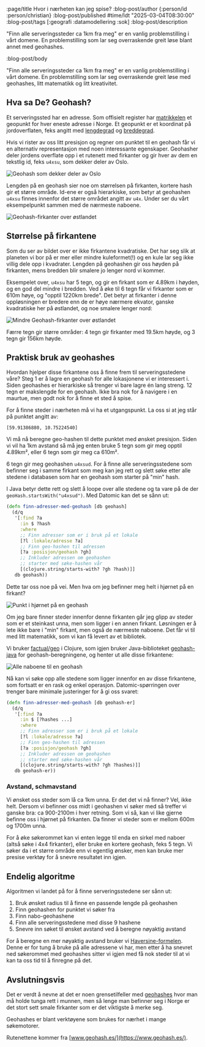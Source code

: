 :page/title Hvor i nærheten kan jeg spise?
:blog-post/author {:person/id :person/christian}
:blog-post/published #time/ldt "2025-03-04T08:30:00"
:blog-post/tags [:geografi :datamodellering :sok]
:blog-post/description

"Finn alle serveringssteder ca 1km fra meg" er en vanlig problemstilling i vårt
domene. En problemstilling som lar seg overraskende greit løse blant annet med
geohashes.

:blog-post/body

"Finn alle serveringssteder ca 1km fra meg" er en vanlig problemstilling i vårt
domene. En problemstilling som lar seg overraskende greit løse med geohashes,
litt matematikk og litt kreativitet.

## Hva sa De? Geohash?

Et serveringssted har en adresse. Som offisielt register har
[matrikkelen](https://www.kartverket.no/eiendom/eiendomsgrenser/matrikkelen-norgeseiendomsregister)
et geopunkt for hver eneste adresse i Norge. Et geopunkt er et koordinat på
jordoverflaten, feks angitt med [lengdegrad](https://snl.no/lengdegrad) og
[breddegrad](https://snl.no/breddegrad).

Hvis vi rister av oss litt presisjon og regner om punktet til en geohash får vi
en alternativ representasjon med noen interessante egenskaper. Geohasher deler
jordens overflate opp i et rutenett med firkanter og gir hver av dem en tekstlig
id, feks `u4xsu`, som dekker deler av Oslo.

<img class="img" src="/images/geohash-u4xsu.png" alt="Geohash som dekker deler av Oslo">

Lengden på en geohash sier noe om størrelsen på firkanten, kortere hash gir et
større område. Id-ene er også hierarkiske, som betyr at geohashen `u4xsu` finnes
innenfor det større området angitt av `u4x`. Under ser du vårt eksempelpunkt
sammen med de nærmeste naboene.

<img class="img" src="/images/geohash-grid.png" alt="Geohash-firkanter over østlandet">

## Størrelse på firkantene

Som du ser av bildet over er ikke firkantene kvadratiske. Det har seg
slik at planeten vi bor på er mer eller mindre kuleformet(!) og en kule lar seg
ikke villig dele opp i kvadrater. Lengden på geohashen gir oss høyden på
firkanten, mens bredden blir smalere jo lenger nord vi kommer.

Eksempelet over, `u4xsu` har 5 tegn, og gir en firkant som er 4.89km i høyden,
og en god del mindre i bredden. Ved å øke til 6 tegn får vi firkanter som er 610m
høye, og "opptil 1220km brede". Det betyr at firkanter i denne oppløsningen er
bredere enn de er høye nærmere ekvator, ganske kvadratiske her på østlandet, og
noe smalere lenger nord:

<img class="img" src="/images/geohash-grid2.png" alt="Mindre Geohash-firkanter over østlandet">

Færre tegn gir større områder: 4 tegn gir firkanter med 19.5km høyde, og 3 tegn
gir 156km høyde.

## Praktisk bruk av geohashes

Hvordan hjelper disse firkantene oss å finne frem til serveringsstedene våre?
Steg 1 er å lagre en geohash for alle lokasjonene vi er interessert i. Siden
geohashes er hierarkiske så trenger vi bare lagre én lang streng. 12 tegn er
makslengde for en geohash. Ikke bra nok for å navigere i en maurtue, men godt
nok for å finne et sted å spise.

For å finne steder i nærheten må vi ha et utgangspunkt. La oss si at jeg står på
punktet angitt av:

```
[59.91386880, 10.75224540]
```

Vi må nå beregne geo-hashen til dette punktet med ønsket presisjon. Siden vi vil
ha 1km avstand så må jeg enten bruke 5 tegn som gir meg opptil 4.89km², eller 6
tegn som gir meg ca 610m².

6 tegn gir meg geohashen `u4xsud`. For å finne alle serveringsstedene som
befinner seg i samme firkant som meg kan jeg rett og slett søke etter alle
stedene i databasen som har en geohash som starter på "min" hash.

I Java betyr dette rett og slett å loope over alle stedene og ta vare på de der
`geoHash.startsWith("u4xsud")`. Med Datomic kan det se sånn ut:

```clj
(defn finn-adresser-med-geohash [db geohash]
  (d/q
   '[:find ?a
     :in $ ?hash
     :where
     ;; Finn adresser som er i bruk på et lokale
     [?l :lokale/adresse ?a]
     ;; Finn geo-hashen til adressen
     [?a :posisjon/geohash ?gh]
     ;; Inkluder adressen om geohashen
     ;; starter med søke-hashen vår
     [(clojure.string/starts-with? ?gh ?hash)]]
   db geohash))
```

Dette tar oss noe på vei. Men hva om jeg befinner meg helt i hjørnet på en
firkant?

<img class="img" src="/images/geohash-hjorne.png" alt="Punkt i hjørnet på en geohash">

Om jeg bare finner steder innenfor denne firkanten går jeg glipp av steder som
er et steinkast unna, men som ligger i en annen firkant. Løsningen er å lete
ikke bare i "min" firkant, men også de nærmeste naboene. Det får vi til med litt
matematikk, som vi kan få levert av et bibliotek.

Vi bruker [factual/geo](https://github.com/factual/geo) i Clojure, som igjen
bruker Java-biblioteket [geohash-java](https://github.com/kungfoo/geohash-java)
for geohash-beregningene, og henter ut alle disse firkantene:

<img class="img" src="/images/geohash-naboer.png" alt="Alle naboene til en geohash">

Nå kan vi søke opp alle stedene som ligger innenfor en av disse firkantene, som
fortsatt er en rask og enkel operasjon. Datomic-spørringen over trenger bare
minimale justeringer for å gi oss svaret:

```clj
(defn finn-adresser-med-geohash [db geohash-er]
  (d/q
   '[:find ?a
     :in $ [?hashes ...]
     :where
     ;; Finn adresser som er i bruk på et lokale
     [?l :lokale/adresse ?a]
     ;; Finn geo-hashen til adressen
     [?a :posisjon/geohash ?gh]
     ;; Inkluder adressen om geohashen
     ;; starter med søke-hashen vår
     [(clojure.string/starts-with? ?gh ?hashes)]]
   db geohash-er))
```

### Avstand, schmavstand

Vi ønsket oss steder som lå ca 1km unna. Er det det vi nå finner? Vel, ikke
helt. Dersom vi befinner oss midt i geohashen vi søker med så treffer vi ganske
bra: ca 900-2100m i hver retning. Som vi så, kan vi like gjerne befinne oss i
hjørnet på firkanten. Da finner vi steder som er mellom 600m og 1700m unna.

For å øke søkerommet kan vi enten legge til enda en sirkel med naboer (altså
søke i 4x4 firkanter), eller bruke en kortere geohash, feks 5 tegn. Vi søker da
i et større område enn vi egentlig ønsker, men kan bruke mer presise verktøy for
å snevre resultatet inn igjen.

## Endelig algoritme

Algoritmen vi landet på for å finne serveringsstedene ser sånn ut:

1. Bruk ønsket radius til å finne en passende lengde på geohashen
2. Finn geohashen for punktet vi søker fra
3. Finn nabo-geohashene
4. Finn alle serveringsstedene med disse 9 hashene
5. Snevre inn søket til ønsket avstand ved å beregne nøyaktig avstand

For å beregne en mer nøyaktig avstand bruker vi
[Haversine-formelen](https://en.wikipedia.org/wiki/Haversine_formula). Denne er
for tung å bruke på alle adressene vi har, men etter å ha snevret ned søkerommet
med geohashes sitter vi igjen med få nok steder til at vi kan ta oss tid til å
finregne på det.

## Avslutningsvis

Det er verdt å nevne at det er noen grensetilfeller med
[geohashes](https://en.wikipedia.org/wiki/Geohash) hvor man må holde tunga rett
i munnen, men så lenge man befinner seg i Norge er det stort sett smale
firkanter som er det viktigste å merke seg.

Geohashes er blant verktøyene som brukes for nærhet i mange søkemotorer.

Rutenettene kommer fra [www.geohash.es/](https://www.geohash.es/).
